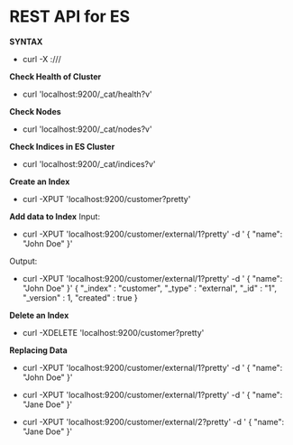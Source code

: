 # REST API for ES

**SYNTAX**

- curl -X<REST Verb> <Node>:<Port>/<Index>/<Type>/<ID>

**Check Health of Cluster**
- curl 'localhost:9200/_cat/health?v'

**Check Nodes**
- curl 'localhost:9200/_cat/nodes?v'

**Check Indices in ES Cluster**
- curl 'localhost:9200/_cat/indices?v'

**Create an Index**
- curl -XPUT 'localhost:9200/customer?pretty'

**Add data to Index**
Input:

- curl -XPUT 'localhost:9200/customer/external/1?pretty' -d '
{
  "name": "John Doe"
}'

Output:

- curl -XPUT 'localhost:9200/customer/external/1?pretty' -d '
{
  "name": "John Doe"
}'
{
  "_index" : "customer",
  "_type" : "external",
  "_id" : "1",
  "_version" : 1,
  "created" : true
}


**Delete an Index**
- curl -XDELETE 'localhost:9200/customer?pretty'

**Replacing Data**

- curl -XPUT 'localhost:9200/customer/external/1?pretty' -d '
{
  "name": "John Doe"
}'

- curl -XPUT 'localhost:9200/customer/external/1?pretty' -d '
{
  "name": "Jane Doe"
}'

- curl -XPUT 'localhost:9200/customer/external/2?pretty' -d '
{
  "name": "Jane Doe"
}'
